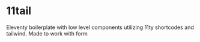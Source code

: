 # 11tail
Eleventy boilerplate with low level components utilizing 11ty shortcodes and tailwind. Made to work with form
